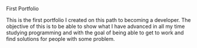 First Portfolio

This is the first portfolio I created on this path to becoming a developer. The objective of this is to be able to show what I have advanced in all my time studying programming and with the goal of being able to get to work and find solutions for people with some problem.

